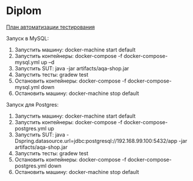 # Diplom

[План автоматизации тестирования](https://github.com/YuliyaGer/Diplom/blob/master/Plan.md)

Запуск в MySQL:
1.	Запустить машину: docker-machine start default
2.	Запустить контейнеры: docker-compose -f docker-compose-mysql.yml up –d
3.	Запустить SUT: java -jar artifacts/aqa-shop.jar
4.	Запустить тесты: gradew test
5.	Остановить контейнеры: docker-compose -f docker-compose-mysql.yml down
6.	Остановить машину: docker-machine stop default

Запуск для Postgres:
1.	Запустить машину: docker-machine start default
2.	Запустить контейнеры: docker-compose -f docker-compose-postgres.yml up
3.	Запустить SUT: java -Dspring.datasource.url=jdbc:postgresql://192.168.99.100:5432/app -jar artifacts/aqa-shop.jar
4.	Запустить тесты: gradew test
5.	Остановить контейнеры: docker-compose -f docker-compose-postgres.yml down
6.	Остановить машину: docker-machine stop default
